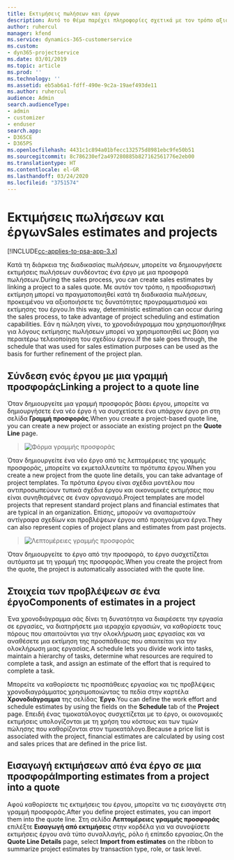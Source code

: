 ```yaml
---
title: Εκτιμήσεις πωλήσεων και έργων
description: Αυτό το θέμα παρέχει πληροφορίες σχετικά με τον τρόπο αξιοποίησης του χρονοδιαγράμματος και των εκτιμήσεων στη διαδικασία πωλήσεων.
author: ruhercul
manager: kfend
ms.service: dynamics-365-customerservice
ms.custom:
- dyn365-projectservice
ms.date: 03/01/2019
ms.topic: article
ms.prod: ''
ms.technology: ''
ms.assetid: eb5ab6a1-fdff-490e-9c2a-19aef493de11
ms.author: ruhercul
audience: Admin
search.audienceType:
- admin
- customizer
- enduser
search.app:
- D365CE
- D365PS
ms.openlocfilehash: 4431c1c894a01bfecc132575d8981ebc9fe50b51
ms.sourcegitcommit: 8c786230ef2a497280885b827162561776e2eb00
ms.translationtype: HT
ms.contentlocale: el-GR
ms.lasthandoff: 03/24/2020
ms.locfileid: "3751574"
---
```

# <a name="sales-estimates-and-projects"></a><span data-ttu-id="1f7f1-103">Εκτιμήσεις πωλήσεων και έργων</span><span class="sxs-lookup"><span data-stu-id="1f7f1-103">Sales estimates and projects</span></span>

[!INCLUDE[cc-applies-to-psa-app-3.x](../includes/cc-applies-to-psa-app-3x.md)]

<span data-ttu-id="1f7f1-104">Κατά τη διάρκεια της διαδικασίας πωλήσεων, μπορείτε να δημιουργήσετε εκτιμήσεις πωλήσεων συνδέοντας ένα έργο με μια προσφορά πωλήσεων.</span><span class="sxs-lookup"><span data-stu-id="1f7f1-104">During the sales process, you can create sales estimates by linking a project to a sales quote.</span></span> <span data-ttu-id="1f7f1-105">Με αυτόν τον τρόπο, η προσδιοριστική εκτίμηση μπορεί να πραγματοποιηθεί κατά τη διαδικασία πωλήσεων, προκειμένου να αξιοποιήσετε τις δυνατότητες προγραμματισμού και εκτίμησης του έργου.</span><span class="sxs-lookup"><span data-stu-id="1f7f1-105">In this way, deterministic estimation can occur during the sales process, to take advantage of project scheduling and estimation capabilities.</span></span> <span data-ttu-id="1f7f1-106">Εάν η πώληση γίνει, το χρονοδιάγραμμα που χρησιμοποιήθηκε για λόγους εκτίμησης πωλήσεων μπορεί να χρησιμοποιηθεί ως βάση για περαιτέρω τελειοποίηση του σχεδίου έργου.</span><span class="sxs-lookup"><span data-stu-id="1f7f1-106">If the sale goes through, the schedule that was used for sales estimation purposes can be used as the basis for further refinement of the project plan.</span></span>

## <a name="linking-a-project-to-a-quote-line"></a><span data-ttu-id="1f7f1-107">Σύνδεση ενός έργου με μια γραμμή προσφοράς</span><span class="sxs-lookup"><span data-stu-id="1f7f1-107">Linking a project to a quote line</span></span>

<span data-ttu-id="1f7f1-108">Όταν δημιουργείτε μια γραμμή προσφοράς βάσει έργου, μπορείτε να δημιουργήσετε ένα νέο έργο ή να συσχετίσετε ένα υπάρχον έργο pn στη σελίδα **Γραμμή προσφοράς**.</span><span class="sxs-lookup"><span data-stu-id="1f7f1-108">When you create a project-based quote line, you can create a new project or associate an existing project pn the **Quote Line** page.</span></span> 

> ![Φόρμα γραμμής προσφοράς](media/project-8.png)
 
<span data-ttu-id="1f7f1-110">Όταν δημιουργείτε ένα νέο έργο από τις λεπτομέρειες της γραμμής προσφοράς, μπορείτε να εκμεταλλευτείτε τα πρότυπα έργου.</span><span class="sxs-lookup"><span data-stu-id="1f7f1-110">When you create a new project from the quote line details, you can take advantage of project templates.</span></span> <span data-ttu-id="1f7f1-111">Τα πρότυπα έργου είναι σχέδια μοντέλου που αντιπροσωπεύουν τυπικά σχέδια έργου και οικονομικές εκτιμήσεις που είναι συνηθισμένες σε έναν οργανισμό.</span><span class="sxs-lookup"><span data-stu-id="1f7f1-111">Project templates are model projects that represent standard project plans and financial estimates that are typical in an organization.</span></span> <span data-ttu-id="1f7f1-112">Επίσης, μπορούν να αναπαριστούν αντίγραφα σχεδίων και προβλέψεων έργου από προηγούμενα έργα.</span><span class="sxs-lookup"><span data-stu-id="1f7f1-112">They can also represent copies of project plans and estimates from past projects.</span></span>

> ![Λεπτομέρειες γραμμής προσφοράς](media/project-9.png)
  
<span data-ttu-id="1f7f1-114">Όταν δημιουργείτε το έργο από την προσφορά, το έργο συσχετίζεται αυτόματα με τη γραμμή της προσφοράς.</span><span class="sxs-lookup"><span data-stu-id="1f7f1-114">When you create the project from the quote, the project is automatically associated with the quote line.</span></span>

## <a name="components-of-estimates-in-a-project"></a><span data-ttu-id="1f7f1-115">Στοιχεία των προβλέψεων σε ένα έργο</span><span class="sxs-lookup"><span data-stu-id="1f7f1-115">Components of estimates in a project</span></span>

<span data-ttu-id="1f7f1-116">Ένα χρονοδιάγραμμα σάς δίνει τη δυνατότητα να διαιρέσετε την εργασία σε εργασίες, να διατηρήσετε μια ιεραρχία εργασιών, να καθορίσετε τους πόρους που απαιτούνται για την ολοκλήρωση μιας εργασίας και να αναθέσετε μια εκτίμηση της προσπάθειας που απαιτείται για την ολοκλήρωση μιας εργασίας.</span><span class="sxs-lookup"><span data-stu-id="1f7f1-116">A schedule lets you divide work into tasks, maintain a hierarchy of tasks, determine what resources are required to complete a task, and assign an estimate of the effort that is required to complete a task.</span></span>

<span data-ttu-id="1f7f1-117">Μπορείτε να καθορίσετε τις προσπάθειες εργασίας και τις προβλέψεις χρονοδιαγράμματος χρησιμοποιώντας τα πεδία στην καρτέλα **Χρονοδιάγραμμα** της σελίδας **Έργο**.</span><span class="sxs-lookup"><span data-stu-id="1f7f1-117">You can define the work effort and schedule estimates by using the fields on the **Schedule** tab of the **Project** page.</span></span> <span data-ttu-id="1f7f1-118">Επειδή ένας τιμοκατάλογος συσχετίζεται με το έργο, οι οικονομικές εκτιμήσεις υπολογίζονται με τη χρήση του κόστους και των τιμών πώλησης που καθορίζονται στον τιμοκατάλογο.</span><span class="sxs-lookup"><span data-stu-id="1f7f1-118">Because a price list is associated with the project, financial estimates are calculated by using cost and sales prices that are defined in the price list.</span></span>

## <a name="importing-estimates-from-a-project-into-a-quote"></a><span data-ttu-id="1f7f1-119">Εισαγωγή εκτιμήσεων από ένα έργο σε μια προσφορά</span><span class="sxs-lookup"><span data-stu-id="1f7f1-119">Importing estimates from a project into a quote</span></span>

<span data-ttu-id="1f7f1-120">Αφού καθορίσετε τις εκτιμήσεις του έργου, μπορείτε να τις εισαγάγετε στη γραμμή προσφοράς.</span><span class="sxs-lookup"><span data-stu-id="1f7f1-120">After you define project estimates, you can import them into the quote line.</span></span> <span data-ttu-id="1f7f1-121">Στη σελίδα **Λεπτομέρειες γραμμής προσφοράς** επιλέξτε **Εισαγωγή από εκτιμήσεις** στην κορδέλα για να συνοψίσετε εκτιμήσεις έργου ανά τύπο συναλλαγής, ρόλο ή επίπεδο εργασίας.</span><span class="sxs-lookup"><span data-stu-id="1f7f1-121">On the **Quote Line Details** page, select **Import from estimates** on the ribbon to summarize project estimates by transaction type, role, or task level.</span></span>
